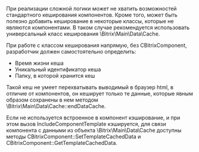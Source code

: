 
При реализации сложной логики может не хватить возможностей стандартного кеширования компонентов. Кроме того, может быть полезно добавить кеширование в некоторые классы, которые не являются компонентами. В таком случае рекомендуется использовать универсальный класс кеширования \Bitrix\Main\Data\Cache.

При работе с классом кеширования напрямую, без CBitrixComponent, разработчик должен самостоятельно определить:

- Время жизни кеша
- Уникальный идентификатор кеша
- Папку, в которой хранится кеш

Такой кеш не умеет перехватывать выводимый в браузер html, в отличие от компонентов, он кеширует только те данные, которые явным образом сохранены в нем методом \Bitrix\Main\Data\Cache::endDataCache.

Если не используется встроенное в компонент кэширование, и при этом вызов IncludeComponentTemplate кэшируется, для связи компонента с данными из объекта \Bitrix\Main\Data\Cache доступны методы CBitrixComponent::SetTemplateCachedData и CBitrixComponent::GetTemplateCachedData.